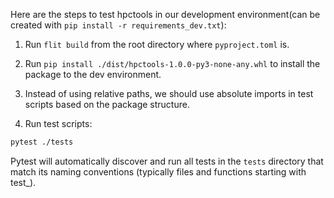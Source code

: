 Here are the steps to test hpctools in our development environment(can be created with `pip install -r requirements_dev.txt`):

1. Run `flit build` from the root directory where `pyproject.toml` is.
2. Run `pip install ./dist/hpctools-1.0.0-py3-none-any.whl` to install the package to the dev environment.
3. Instead of using relative paths, we should use absolute imports in test scripts based on the package structure.

4. Run test scripts:

```bash
pytest ./tests
```

Pytest will automatically discover and run all tests in the `tests` directory that match its naming conventions (typically files and functions starting with test\_).
